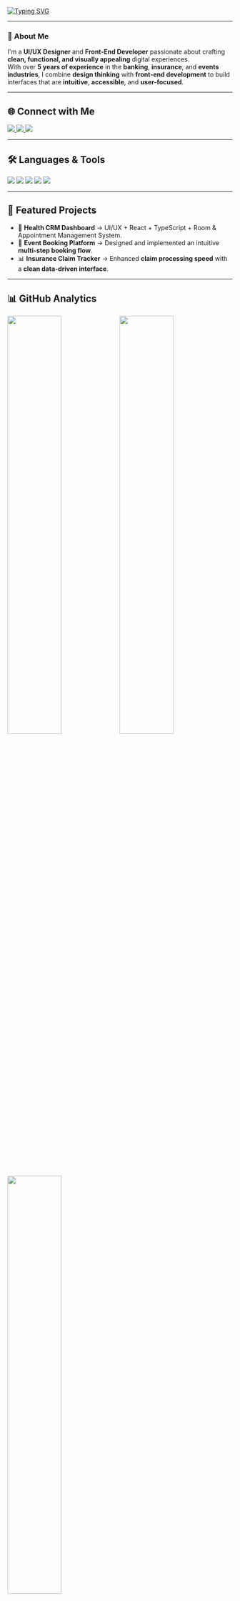 <!-- Typing Animation -->
<p align="left">
  <a href="https://git.io/typing-svg">
    <img src="https://readme-typing-svg.herokuapp.com?font=Fira+Code&size=28&pause=1000&color=00C4FF&vleft=true&width=900&lines=Hi+there!+👋+I'm+Jude+Osafo;UI%2FUX+Designer;Front-End+Developer;Design+Systems+Specialist;Turning+ideas+into+intuitive+digital+experiences" alt="Typing SVG" />
  </a>
</p>

---

### 🎨 **About Me**
I'm a **UI/UX Designer** and **Front-End Developer** passionate about crafting **clean, functional, and visually appealing** digital experiences.  
With over **5 years of experience** in the **banking**, **insurance**, and **events industries**, I combine **design thinking** with **front-end development** to build interfaces that are **intuitive**, **accessible**, and **user-focused**.

---

## 🌐 **Connect with Me**
<a href="mailto:judeosafo111@gmail.com">
  <img src="https://img.shields.io/badge/-judeosafo.design@gmail.com-c14438?style=flat&logo=Gmail&logoColor=white"/>
</a>
<a href="https://www.linkedin.com/in/jude-osafo-124988253/">
  <img src="https://img.shields.io/badge/-Jude%20Osafo-blue?style=flat&logo=Linkedin&logoColor=white"/>
</a>
<a href="https://judeosafo.mypixieset.com/">
  <img src="https://img.shields.io/badge/-Portfolio-000000?style=flat&logo=About.me&logoColor=white"/>
</a>

---

## 🛠 **Languages & Tools**
<p align="left">
  <img src="https://skillicons.dev/icons?i=react,typescript,javascript,html,css,bootstrap,tailwind" />
  <img src="https://skillicons.dev/icons?i=figma,xd,ai,ps" />
  <img src="https://skillicons.dev/icons?i=nodejs,mongodb,mysql,postgres,supabase" />
  <img src="https://skillicons.dev/icons?i=cpp,python" />
  <img src="https://skillicons.dev/icons?i=git,github,vscode" />
</p>

---

## 🚀 **Featured Projects**
- 🏥 **Health CRM Dashboard** → UI/UX + React + TypeScript + Room & Appointment Management System.  
- 🎯 **Event Booking Platform** → Designed and implemented an intuitive **multi-step booking flow**.  
- 📊 **Insurance Claim Tracker** → Enhanced **claim processing speed** with a **clean data-driven interface**.  

---

## 📊 **GitHub Analytics**
<p align="left">
  <!-- Overall GitHub Stats -->
  <img src="https://github-readme-stats.vercel.app/api?username=Judeyaw1&show_icons=true&count_private=true&theme=radical&title_color=00C4FF&icon_color=00C4FF&text_color=ffffff&bg_color=0d1117" width="49%" />
  
  <!-- GitHub Streak Stats -->
  <img src="https://streak-stats.demolab.com?user=Judeyaw1&theme=radical&hide_border=true&background=0d1117&ring=00C4FF&fire=00C4FF&currStreakLabel=00C4FF" width="49%" />
</p>

<!-- Top Languages -->
<p align="left">
  <img src="https://github-readme-stats.vercel.app/api/top-langs/?username=Judeyaw1&layout=compact&theme=radical&title_color=00C4FF&text_color=ffffff&bg_color=0d1117" width="49%" />
</p>

---

💡 *"Design is not just what it looks like and feels like. Design is how it works."* – **Steve Jobs**
